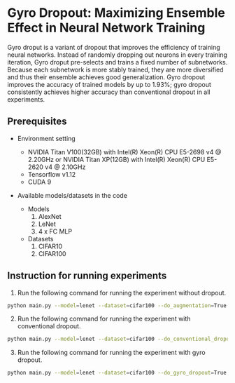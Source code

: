 # Gyro Dropout: Maximizing Ensemble Effect in Neural Network Training
Gyro droput is a variant of dropout that improves the efficiency of training neural networks. Instead of randomly dropping out neurons in every training iteration, Gyro droput pre-selects and trains a fixed number of subnetworks. Because each subnetwork is more stably trained, they are more diversified and thus their ensemble achieves good generalization. Gyro dropout improves the accuracy of trained models by up to 1.93%; gyro dropout consistently achieves higher accuracy than conventional dropout in all experiments.

## Prerequisites
- Environment setting
    - NVIDIA Titan V100(32GB) with Intel(R) Xeon(R) CPU E5-2698 v4 @ 2.20GHz or NVIDIA Titan XP(12GB) with Intel(R) Xeon(R) CPU E5-2620 v4 @ 2.10GHz
    - Tensorflow v1.12
    - CUDA 9

- Available models/datasets in the code
    - Models
        1. AlexNet
        2. LeNet
        3. 4 x FC MLP
    - Datasets
        1. CIFAR10
        2. CIFAR100

## Instruction for running experiments
1. Run the following command for running the experiment without dropout.
```bash
python main.py --model=lenet --dataset=cifar100 --do_augmentation=True
```
2. Run the following command for running the experiment with conventional dropout.
```bash
python main.py --model=lenet --dataset=cifar100 --do_conventional_dropout=True --do_augmentation=True
```
3. Run the following command for running the experiment with gyro dropout.
```bash
python main.py --model=lenet --dataset=cifar100 --do_gyro_dropout=True --do_augmentation=True
```
